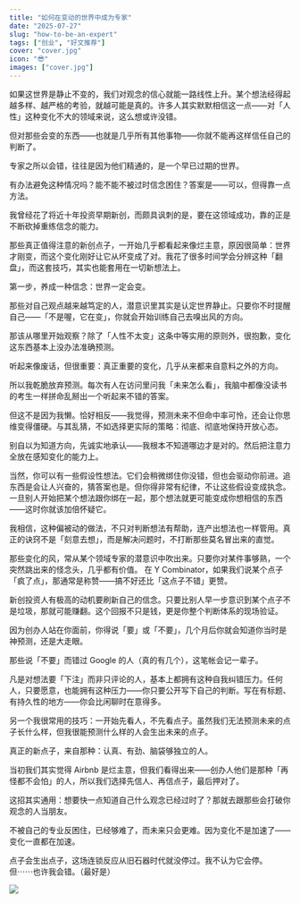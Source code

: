 ```yaml
---
title: "如何在变动的世界中成为专家"
date: "2025-07-27"
slug: "how-to-be-an-expert"
tags: ["创业", "好文推荐"]
cover: "cover.jpg"
icon: "😎"
images: ["cover.jpg"]
---
```

如果这世界是静止不变的，我们对观念的信心就能一路线性上升。某个想法经得起越多样、越严格的考验，就越可能是真的。许多人其实默默相信这一点——对「人性」这种变化不大的领域来说，这么想或许没错。



但对那些会变的东西——也就是几乎所有其他事物——你就不能再这样信任自己的判断了。



专家之所以会错，往往是因为他们精通的，是一个早已过期的世界。



有办法避免这种情况吗？能不能不被过时信念困住？答案是——可以，但得靠一点方法。



我曾经花了将近十年投资早期新创，而颇具讽刺的是，要在这领域成功，靠的正是不断砍掉重练信念的能力。



那些真正值得注意的新创点子，一开始几乎都看起来像烂主意，原因很简单：世界才刚变，而这个变化刚好让它从坏变成了对。我花了很多时间学会分辨这种「翻盘」，而这套技巧，其实也能套用在一切新想法上。



第一步，养成一种信念：世界一定会变。



那些对自己观点越来越笃定的人，潜意识里其实是认定世界静止。只要你不时提醒自己——「不是喔，它在变」，你就会开始训练自己去嗅出风的方向。



那该从哪里开始观察？除了「人性不太变」这条中等实用的原则外，很抱歉，变化这东西基本上没办法准确预测。



听起来像废话，但很重要：真正重要的变化，几乎从来都来自意料之外的方向。



所以我乾脆放弃预测。每次有人在访问里问我「未来怎么看」，我脑中都像没读书的考生一样拼命乱掰出一个听起来不错的答案。



但这不是因为我懒。恰好相反——我觉得，预测未来不但命中率可怜，还会让你思维变得僵硬。与其乱猜，不如选择更实际的策略：彻底、彻底地保持开放心态。



别自以为知道方向，先诚实地承认——我根本不知道哪边才是对的。然后把注意力全放在感知变化的能力上。



当然，你可以有一些假设性想法。它们会稍微绑住你没错，但也会驱动你前进。追东西是会让人兴奋的，猜答案也是。但你得非常有纪律，不让这些假设变成执念。
一旦别人开始把某个想法跟你绑在一起，那个想法就更可能变成你想相信的东西——这时你就该加倍怀疑它。



我相信，这种偏被动的做法，不只对判断想法有帮助，连产出想法也一样管用。真正的诀窍不是「刻意去想」，而是解决问题时，不打断那些莫名冒出来的直觉。



那些变化的风，常从某个领域专家的潜意识中吹出来。只要你对某件事够熟，一个突然跳出来的怪念头，几乎都有价值。
在 Y Combinator，如果我们说某个点子「疯了点」，那通常是称赞——搞不好还比「这点子不错」更赞。



新创投资人有极高的动机要刷新自己的信念。只要比别人早一步意识到某个点子不是垃圾，那就可能赚翻。这个回报不只是钱，更是你整个判断体系的现场验证。



因为创办人站在你面前，你得说「要」或「不要」，几个月后你就会知道你当时是神预测，还是大走眼。



那些说「不要」而错过 Google 的人（真的有几个），这笔帐会记一辈子。



凡是对想法要「下注」而非只评论的人，基本上都拥有这种自我纠错压力。任何人，只要愿意，也能拥有这种压力——你只要公开写下自己的判断。写在有标题、有持久性的地方——你会比闲聊时在意得多。



另一个我很常用的技巧：一开始先看人，不先看点子。虽然我们无法预测未来的点子长什么样，但我很能预测什么样的人会生出未来的点子。



真正的新点子，来自那种：认真、有劲、脑袋够独立的人。



当初我们其实觉得 Airbnb 是烂主意，但我们看得出来——创办人他们是那种「再怪都不会怕」的人，所以我们选择先信人、再信点子，最后押对了。



这招其实通用：想要快一点知道自己什么观念已经过时了？那就去跟那些会打破你观念的人当朋友。



不被自己的专业反困住，已经够难了，而未来只会更难。因为变化不是加速了——变化一直都在加速。



点子会生出点子，这场连锁反应从旧石器时代就没停过。我不认为它会停。
但⋯⋯也许我会错。（最好是）




![](https://prod-files-secure.s3.us-west-2.amazonaws.com/112d0858-5090-4d34-a606-b75eb8d65fd2/46476355-9cf3-4e99-9b7a-3531bc426380/1000202064.png?X-Amz-Algorithm=AWS4-HMAC-SHA256&X-Amz-Content-Sha256=UNSIGNED-PAYLOAD&X-Amz-Credential=ASIAZI2LB466UMKWL7LA%2F20250906%2Fus-west-2%2Fs3%2Faws4_request&X-Amz-Date=20250906T184721Z&X-Amz-Expires=3600&X-Amz-Security-Token=IQoJb3JpZ2luX2VjECgaCXVzLXdlc3QtMiJHMEUCID10%2FbZBnm9JEPCSShlIPIwdlD8KCYPGgCwkZRqkNIxPAiEAzZGK9ge8c62FQlXABz7PJ6I803gphbGtkhaGks0yCsMqiAQIkf%2F%2F%2F%2F%2F%2F%2F%2F%2F%2FARAAGgw2Mzc0MjMxODM4MDUiDDc%2BC40AGZJW1MNOfCrcA2iYvwdg6%2BJ3zfmSjNHm4z88aMRcmvTOlRCQ5KTVZVnNMtpLGqdgNO23raX6fh66NNdym2zmcMEGR%2Breu395oICT%2FNYio8%2FRTv1Uh5GQaWMv4Bf%2FbWp0qGrv2qtixrBQ52D1U8Lxo72SczSp03%2B%2BqeMH%2BZk%2Fa1EQ%2FXoHbXplzdW6bSmbGNLIrvaZdFVRK9ehIlBohSqbhIQY2SlSLWNLD%2Bzuvr2jB1dSwm%2BE1QvnkEiw5SCV5lea%2Ba%2FLoEeeOsdRGnI%2BI4mWnCkoiIAhnqlLugxcJXCWFuPUEa%2FHINk%2Bptoyeg3sO88VAFA8foBLU4gnWXsUl54w5whjdAQgxtjATst3GHvvbjw7OGXznDEhylfsJfBavVEzhTUvHii5vWxezji%2B5DlDuSIlzHHCNG%2FGaW%2FdcxBZY%2F38nBjlINkyNyOxAUXupodE58F5OTBs7LyUVcEKpsbh5Fxf7bSY%2B0qvHz1CUPxWv0P%2BLKAt2Z0zt%2BDLPo4x0SQuo8CiE1lZgheSRpMgsr1UUygHcrmt94xk%2F7d5QiNNjKUSmW4mqFQkUY1CDh%2BDiFd95glFvX%2B%2BgpZTATRlFBb8oo9ZexwNT7KnWKCmPqjUeqoxbRjeavbv0ubiEzAk22FyNu21JBaoMMCv8cUGOqUBMz1I24B%2B1Xw7eTTdvUxN381QH%2FNvCDxn4jrRV%2FPuk6NmYzRdmjvw2WWCUOg5c6tpCQ5cT05J8pZmS15ScRjw1%2BAZXscjtU79yxtprAZHj%2Bd%2Bd71B22ImeWOtp6Nu6eqJHntusY7%2FWXRL2NkpFfhzilCDEnSVOQKvUpXuETViUrChyoJVUwUzrcsf5srmVL9o2J%2BrQ0%2FP%2Fuelem4gi0kHq2Z7608d&X-Amz-Signature=209c3b901e377cac991cb45f6d8815e3cc39ed0bab79615145a80c49a00ff4bb&X-Amz-SignedHeaders=host&x-amz-checksum-mode=ENABLED&x-id=GetObject)

